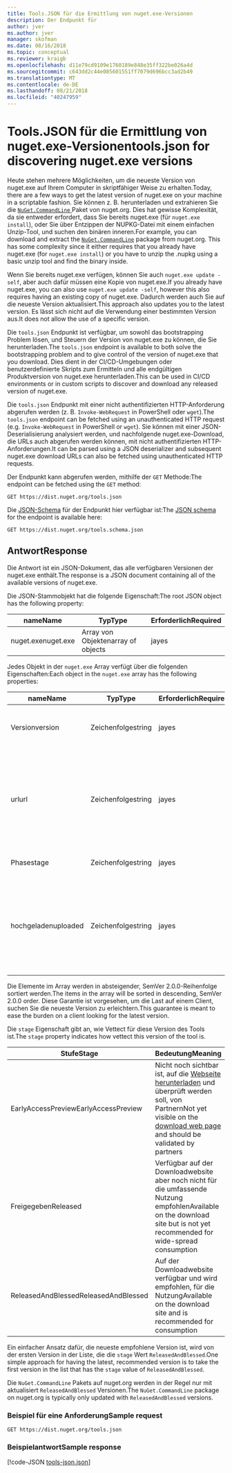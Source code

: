 ```yaml
---
title: Tools.JSON für die Ermittlung von nuget.exe-Versionen
description: Der Endpunkt für
author: jver
ms.author: jver
manager: skofman
ms.date: 08/16/2018
ms.topic: conceptual
ms.reviewer: kraigb
ms.openlocfilehash: d11e79cd9109e1760189e848e35ff322be026a4d
ms.sourcegitcommit: c643dd2c44e085601551ff7079d696bcc3ad2b49
ms.translationtype: MT
ms.contentlocale: de-DE
ms.lasthandoff: 08/21/2018
ms.locfileid: "40247959"
---
```

# <a name="toolsjson-for-discovering-nugetexe-versions"></a><span data-ttu-id="e3bdc-103">Tools.JSON für die Ermittlung von nuget.exe-Versionen</span><span class="sxs-lookup"><span data-stu-id="e3bdc-103">tools.json for discovering nuget.exe versions</span></span>

<span data-ttu-id="e3bdc-104">Heute stehen mehrere Möglichkeiten, um die neueste Version von nuget.exe auf Ihrem Computer in skriptfähiger Weise zu erhalten.</span><span class="sxs-lookup"><span data-stu-id="e3bdc-104">Today, there are a few ways to get the latest version of nuget.exe on your machine in a scriptable fashion.</span></span> <span data-ttu-id="e3bdc-105">Sie können z. B. herunterladen und extrahieren Sie die [ `NuGet.CommandLine` ](https://www.nuget.org/packages/NuGet.CommandLine/) Paket von nuget.org. Dies hat gewisse Komplexität, da sie entweder erfordert, dass Sie bereits nuget.exe (für `nuget.exe install`), oder Sie über Entzippen der NUPKG-Datei mit einem einfachen Unzip-Tool, und suchen den binären inneren.</span><span class="sxs-lookup"><span data-stu-id="e3bdc-105">For example, you can download and extract the [`NuGet.CommandLine`](https://www.nuget.org/packages/NuGet.CommandLine/) package from nuget.org. This has some complexity since it either requires that you already have nuget.exe (for `nuget.exe install`) or you have to unzip the .nupkg using a basic unzip tool and find the binary inside.</span></span>

<span data-ttu-id="e3bdc-106">Wenn Sie bereits nuget.exe verfügen, können Sie auch `nuget.exe update -self`, aber auch dafür müssen eine Kopie von nuget.exe.</span><span class="sxs-lookup"><span data-stu-id="e3bdc-106">If you already have nuget.exe, you can also use `nuget.exe update -self`, however this also requires having an existing copy of nuget.exe.</span></span> <span data-ttu-id="e3bdc-107">Dadurch werden auch Sie auf die neueste Version aktualisiert.</span><span class="sxs-lookup"><span data-stu-id="e3bdc-107">This approach also updates you to the latest version.</span></span> <span data-ttu-id="e3bdc-108">Es lässt sich nicht auf die Verwendung einer bestimmten Version aus.</span><span class="sxs-lookup"><span data-stu-id="e3bdc-108">It does not allow the use of a specific version.</span></span>

<span data-ttu-id="e3bdc-109">Die `tools.json` Endpunkt ist verfügbar, um sowohl das bootstrapping Problem lösen, und Steuern der Version von nuget.exe zu können, die Sie herunterladen.</span><span class="sxs-lookup"><span data-stu-id="e3bdc-109">The `tools.json` endpoint is available to both solve the bootstrapping problem and to give control of the version of nuget.exe that you download.</span></span> <span data-ttu-id="e3bdc-110">Dies dient in der CI/CD-Umgebungen oder benutzerdefinierte Skripts zum Ermitteln und alle endgültigen Produktversion von nuget.exe herunterladen.</span><span class="sxs-lookup"><span data-stu-id="e3bdc-110">This can be used in CI/CD environments or in custom scripts to discover and download any released version of nuget.exe.</span></span>

<span data-ttu-id="e3bdc-111">Die `tools.json` Endpunkt mit einer nicht authentifizierten HTTP-Anforderung abgerufen werden (z. B. `Invoke-WebRequest` in PowerShell oder `wget`).</span><span class="sxs-lookup"><span data-stu-id="e3bdc-111">The `tools.json` endpoint can be fetched using an unauthenticated HTTP request (e.g. `Invoke-WebRequest` in PowerShell or `wget`).</span></span> <span data-ttu-id="e3bdc-112">Sie können mit einer JSON-Deserialisierung analysiert werden, und nachfolgende nuget.exe-Download, die URLs auch abgerufen werden können, mit nicht authentifizierten HTTP-Anforderungen.</span><span class="sxs-lookup"><span data-stu-id="e3bdc-112">It can be parsed using a JSON deserializer and subsequent nuget.exe download URLs can also be fetched using unauthenticated HTTP requests.</span></span>

<span data-ttu-id="e3bdc-113">Der Endpunkt kann abgerufen werden, mithilfe der `GET` Methode:</span><span class="sxs-lookup"><span data-stu-id="e3bdc-113">The endpoint can be fetched using the `GET` method:</span></span>

    GET https://dist.nuget.org/tools.json

<span data-ttu-id="e3bdc-114">Die [JSON-Schema](http://json-schema.org/) für der Endpunkt hier verfügbar ist:</span><span class="sxs-lookup"><span data-stu-id="e3bdc-114">The [JSON schema](http://json-schema.org/) for the endpoint is available here:</span></span>

    GET https://dist.nuget.org/tools.schema.json

## <a name="response"></a><span data-ttu-id="e3bdc-115">Antwort</span><span class="sxs-lookup"><span data-stu-id="e3bdc-115">Response</span></span>

<span data-ttu-id="e3bdc-116">Die Antwort ist ein JSON-Dokument, das alle verfügbaren Versionen der nuget.exe enthält.</span><span class="sxs-lookup"><span data-stu-id="e3bdc-116">The response is a JSON document containing all of the available versions of nuget.exe.</span></span>

<span data-ttu-id="e3bdc-117">Die JSON-Stammobjekt hat die folgende Eigenschaft:</span><span class="sxs-lookup"><span data-stu-id="e3bdc-117">The root JSON object has the following property:</span></span>

<span data-ttu-id="e3bdc-118">name</span><span class="sxs-lookup"><span data-stu-id="e3bdc-118">Name</span></span>      | <span data-ttu-id="e3bdc-119">Typ</span><span class="sxs-lookup"><span data-stu-id="e3bdc-119">Type</span></span>             | <span data-ttu-id="e3bdc-120">Erforderlich</span><span class="sxs-lookup"><span data-stu-id="e3bdc-120">Required</span></span>
--------- | ---------------- | --------
<span data-ttu-id="e3bdc-121">nuget.exe</span><span class="sxs-lookup"><span data-stu-id="e3bdc-121">nuget.exe</span></span> | <span data-ttu-id="e3bdc-122">Array von Objekten</span><span class="sxs-lookup"><span data-stu-id="e3bdc-122">array of objects</span></span> | <span data-ttu-id="e3bdc-123">ja</span><span class="sxs-lookup"><span data-stu-id="e3bdc-123">yes</span></span>

<span data-ttu-id="e3bdc-124">Jedes Objekt in der `nuget.exe` Array verfügt über die folgenden Eigenschaften:</span><span class="sxs-lookup"><span data-stu-id="e3bdc-124">Each object in the `nuget.exe` array has the following properties:</span></span>

<span data-ttu-id="e3bdc-125">name</span><span class="sxs-lookup"><span data-stu-id="e3bdc-125">Name</span></span>     | <span data-ttu-id="e3bdc-126">Typ</span><span class="sxs-lookup"><span data-stu-id="e3bdc-126">Type</span></span>   | <span data-ttu-id="e3bdc-127">Erforderlich</span><span class="sxs-lookup"><span data-stu-id="e3bdc-127">Required</span></span> | <span data-ttu-id="e3bdc-128">Hinweise</span><span class="sxs-lookup"><span data-stu-id="e3bdc-128">Notes</span></span>
-------- | ------ | -------- | -----
<span data-ttu-id="e3bdc-129">Version</span><span class="sxs-lookup"><span data-stu-id="e3bdc-129">version</span></span>  | <span data-ttu-id="e3bdc-130">Zeichenfolge</span><span class="sxs-lookup"><span data-stu-id="e3bdc-130">string</span></span> | <span data-ttu-id="e3bdc-131">ja</span><span class="sxs-lookup"><span data-stu-id="e3bdc-131">yes</span></span>      | <span data-ttu-id="e3bdc-132">Eine Zeichenfolge SemVer 2.0.0</span><span class="sxs-lookup"><span data-stu-id="e3bdc-132">A SemVer 2.0.0 string</span></span>
<span data-ttu-id="e3bdc-133">url</span><span class="sxs-lookup"><span data-stu-id="e3bdc-133">url</span></span>      | <span data-ttu-id="e3bdc-134">Zeichenfolge</span><span class="sxs-lookup"><span data-stu-id="e3bdc-134">string</span></span> | <span data-ttu-id="e3bdc-135">ja</span><span class="sxs-lookup"><span data-stu-id="e3bdc-135">yes</span></span>      | <span data-ttu-id="e3bdc-136">Eine absolute URL für das Herunterladen dieser Version von nuget.exe</span><span class="sxs-lookup"><span data-stu-id="e3bdc-136">An absolute URL for downloading this version of nuget.exe</span></span>
<span data-ttu-id="e3bdc-137">Phase</span><span class="sxs-lookup"><span data-stu-id="e3bdc-137">stage</span></span>    | <span data-ttu-id="e3bdc-138">Zeichenfolge</span><span class="sxs-lookup"><span data-stu-id="e3bdc-138">string</span></span> | <span data-ttu-id="e3bdc-139">ja</span><span class="sxs-lookup"><span data-stu-id="e3bdc-139">yes</span></span>      | <span data-ttu-id="e3bdc-140">Eine Enum-Zeichenfolge</span><span class="sxs-lookup"><span data-stu-id="e3bdc-140">An enum string</span></span>
<span data-ttu-id="e3bdc-141">hochgeladen</span><span class="sxs-lookup"><span data-stu-id="e3bdc-141">uploaded</span></span> | <span data-ttu-id="e3bdc-142">Zeichenfolge</span><span class="sxs-lookup"><span data-stu-id="e3bdc-142">string</span></span> | <span data-ttu-id="e3bdc-143">ja</span><span class="sxs-lookup"><span data-stu-id="e3bdc-143">yes</span></span>      | <span data-ttu-id="e3bdc-144">Wenn die Version zur Verfügung gestellt wurde eine ungefähre Zeitstempel</span><span class="sxs-lookup"><span data-stu-id="e3bdc-144">An approximate timestamp of when the version was made available</span></span>

<span data-ttu-id="e3bdc-145">Die Elemente im Array werden in absteigender, SemVer 2.0.0-Reihenfolge sortiert werden.</span><span class="sxs-lookup"><span data-stu-id="e3bdc-145">The items in the array will be sorted in descending, SemVer 2.0.0 order.</span></span> <span data-ttu-id="e3bdc-146">Diese Garantie ist vorgesehen, um die Last auf einem Client, suchen Sie die neueste Version zu erleichtern.</span><span class="sxs-lookup"><span data-stu-id="e3bdc-146">This guarantee is meant to ease the burden on a client looking for the latest version.</span></span> 

<span data-ttu-id="e3bdc-147">Die `stage` Eigenschaft gibt an, wie Vettect für diese Version des Tools ist.</span><span class="sxs-lookup"><span data-stu-id="e3bdc-147">The `stage` property indicates how vettect this version of the tool is.</span></span> 

<span data-ttu-id="e3bdc-148">Stufe</span><span class="sxs-lookup"><span data-stu-id="e3bdc-148">Stage</span></span>              | <span data-ttu-id="e3bdc-149">Bedeutung</span><span class="sxs-lookup"><span data-stu-id="e3bdc-149">Meaning</span></span>
------------------ | ------
<span data-ttu-id="e3bdc-150">EarlyAccessPreview</span><span class="sxs-lookup"><span data-stu-id="e3bdc-150">EarlyAccessPreview</span></span> | <span data-ttu-id="e3bdc-151">Nicht noch sichtbar ist, auf die [Webseite herunterladen](https://www.nuget.org/downloads) und überprüft werden soll, von Partnern</span><span class="sxs-lookup"><span data-stu-id="e3bdc-151">Not yet visible on the [download web page](https://www.nuget.org/downloads) and should be validated by partners</span></span>
<span data-ttu-id="e3bdc-152">Freigegeben</span><span class="sxs-lookup"><span data-stu-id="e3bdc-152">Released</span></span>           | <span data-ttu-id="e3bdc-153">Verfügbar auf der Downloadwebsite aber noch nicht für die umfassende Nutzung empfohlen</span><span class="sxs-lookup"><span data-stu-id="e3bdc-153">Available on the download site but is not yet recommended for wide-spread consumption</span></span>
<span data-ttu-id="e3bdc-154">ReleasedAndBlessed</span><span class="sxs-lookup"><span data-stu-id="e3bdc-154">ReleasedAndBlessed</span></span> | <span data-ttu-id="e3bdc-155">Auf der Downloadwebsite verfügbar und wird empfohlen, für die Nutzung</span><span class="sxs-lookup"><span data-stu-id="e3bdc-155">Available on the download site and is recommended for consumption</span></span>

<span data-ttu-id="e3bdc-156">Ein einfacher Ansatz dafür, die neueste empfohlene Version ist, wird von der ersten Version in der Liste, die die `stage` Wert `ReleasedAndBlessed`.</span><span class="sxs-lookup"><span data-stu-id="e3bdc-156">One simple approach for having the latest, recommended version is to take the first version in the list that has the `stage` value of `ReleasedAndBlessed`.</span></span>

<span data-ttu-id="e3bdc-157">Die `NuGet.CommandLine` Pakets auf nuget.org werden in der Regel nur mit aktualisiert `ReleasedAndBlessed` Versionen.</span><span class="sxs-lookup"><span data-stu-id="e3bdc-157">The `NuGet.CommandLine` package on nuget.org is typically only updated with `ReleasedAndBlessed` versions.</span></span>

### <a name="sample-request"></a><span data-ttu-id="e3bdc-158">Beispiel für eine Anforderung</span><span class="sxs-lookup"><span data-stu-id="e3bdc-158">Sample request</span></span>

    GET https://dist.nuget.org/tools.json

### <a name="sample-response"></a><span data-ttu-id="e3bdc-159">Beispielantwort</span><span class="sxs-lookup"><span data-stu-id="e3bdc-159">Sample response</span></span>

[!code-JSON [tools-json.json](./_data/tools-json.json)]

